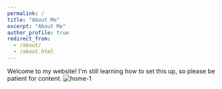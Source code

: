 ```yaml
---
permalink: /
title: "About Me"
excerpt: "About Me"
author_profile: true
redirect_from: 
  - /about/
  - /about.html
---
```


Welcome to my website! I'm still learning how to set this up, so please be patient for content.
![home-1](http://alexandralalor.github.io/images/Lalor_home-1.JPG)
